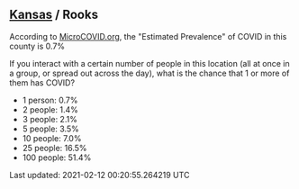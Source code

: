 
## [Kansas](/united-states/kansas) / Rooks

According to [MicroCOVID.org](http://microcovid.org),
the "Estimated Prevalence" of COVID in this county is 0.7%

If you interact with a certain number of people in this location
(all at once in a group, or spread out across the day), what is the chance that
1 or more of them has COVID?

- 1 person: 0.7%
- 2 people: 1.4%
- 3 people: 2.1%
- 5 people: 3.5%
- 10 people: 7.0%
- 25 people: 16.5%
- 100 people: 51.4%

Last updated: 2021-02-12 00:20:55.264219 UTC
